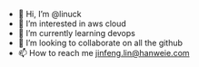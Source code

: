 - 👋 Hi, I’m @linuck
- 👀 I’m interested in aws cloud
- 🌱 I’m currently learning devops
- 💞️ I’m looking to collaborate on all the github 
- 📫 How to reach me   jinfeng.lin@hanweie.com

<!---
linuck/linuck is a ✨ special ✨ repository because its `README.md` (this file) appears on your GitHub profile.
You can click the Preview link to take a look at your changes.
--->

